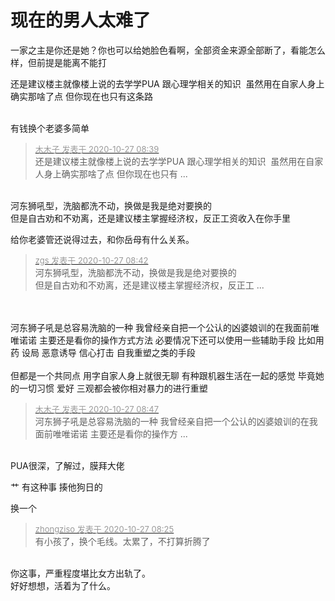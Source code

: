 # 现在的男人太难了


一家之主是你还是她？你也可以给她脸色看啊，全部资金来源全部断了，看能怎么样，但前提是能离不能打

还是建议楼主就像楼上说的去学学PUA 跟心理学相关的知识&nbsp;&nbsp;虽然用在自家人身上确实那啥了点 但你现在也只有这条路<br />
<br />
<img id="aimg_VJCnJ" onclick="zoom(this, this.src, 0, 0, 0)" class="zoom" src="https://imgurl.mxdreamx.com/2020/10/20/TOIMG3555c1020074632N.png" onmouseover="img_onmouseoverfunc(this)" onload="thumbImg(this)" border="0" alt="" />

有钱换个老婆多简单

<div class="quote"><blockquote><font size="2"><a href="https://www.hostloc.com/forum.php?mod=redirect&amp;goto=findpost&amp;pid=9357260&amp;ptid=758822" target="_blank"><font color="#999999">木木子 发表于 2020-10-27 08:39</font></a></font><br />
还是建议楼主就像楼上说的去学学PUA 跟心理学相关的知识&nbsp;&nbsp;虽然用在自家人身上确实那啥了点 但你现在也只有 ...</blockquote></div><br />
河东狮吼型，洗脑都洗不动，换做是我是绝对要换的<br />
但是自古劝和不劝离，还是建议楼主掌握经济权，反正工资收入在你手里

给你老婆管还说得过去，和你岳母有什么关系。

<div class="quote"><blockquote><font size="2"><a href="https://www.hostloc.com/forum.php?mod=redirect&amp;goto=findpost&amp;pid=9357273&amp;ptid=758822" target="_blank"><font color="#999999">zgs 发表于 2020-10-27 08:42</font></a></font><br />
河东狮吼型，洗脑都洗不动，换做是我是绝对要换的<br />
但是自古劝和不劝离，还是建议楼主掌握经济权，反正工 ...</blockquote></div><br />
<br />
河东狮子吼是总容易洗脑的一种 我曾经亲自把一个公认的凶婆娘训的在我面前唯唯诺诺 主要还是看你的操作方式方法 必要情况下还可以使用一些辅助手段 比如用药 设局 恶意诱导 信心打击 自我重塑之类的手段<br />
<br />
但都是一个共同点 用字自家人身上就很无聊 有种跟机器生活在一起的感觉 毕竟她的一切习惯 爱好 三观都会被你相对暴力的进行重塑

<div class="quote"><blockquote><font size="2"><a href="https://www.hostloc.com/forum.php?mod=redirect&amp;goto=findpost&amp;pid=9357291&amp;ptid=758822" target="_blank"><font color="#999999">木木子 发表于 2020-10-27 08:47</font></a></font><br />
河东狮子吼是总容易洗脑的一种 我曾经亲自把一个公认的凶婆娘训的在我面前唯唯诺诺 主要还是看你的操作方 ...</blockquote></div><br />
PUA很深，了解过，膜拜大佬

艹 有这种事 揍他狗日的

换一个

<div class="quote"><blockquote><font size="2"><a href="https://www.hostloc.com/forum.php?mod=redirect&amp;goto=findpost&amp;pid=9357208&amp;ptid=758822" target="_blank"><font color="#999999">zhongziso 发表于 2020-10-27 08:25</font></a></font><br />
有小孩了，换个毛线。太累了，不打算折腾了</blockquote></div><br />
你这事，严重程度堪比女方出轨了。<br />
好好想想，活着为了什么。
